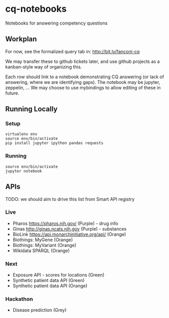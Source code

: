 # cq-notebooks
Notebooks for answering competency questions

## Workplan

For now, see the formalized query tab in:
http://bit.ly/fanconi-cq

We may transfer these to github tickets later, and use github projects as a kanban-style way of organizing this.

Each row should link to a notebook demonstrating CQ answering (or lack of answering, where we are identifying gaps). The notebook may be jupyter, zeppelin, ... We may choose to use mybindings to allow editing of these in future.


## Running Locally

### Setup

```
virtualenv env
source env/bin/activate
pip install jupyter ipython pandas requests
```

### Running

```
source env/bin/activate
jupyter notebook
```

## APIs

TODO: we should aim to drive this list from Smart API registry

### Live

 * Pharos https://pharos.nih.gov/ (Purple) - drug info
 * Ginas http://ginas.ncats.nih.gov (Purple) - substances
 * BioLink https://api.monarchinitiative.org/api/ (Orange)
 * Biothings: MyGene (Orange)
 * Biothings: MyVariant (Orange)
 * Wikidata SPARQL (Orange)

### Next

 * Exposure API - scores for locations (Green)
 * Synthetic patient data API (Green)
 * Synthetic patient data API (Orange)

### Hackathon

 * Disease prediction (Grey)
